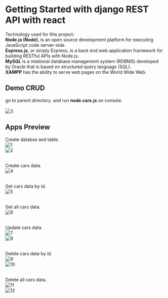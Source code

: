 # Getting Started with django REST API with react
Technology used for this project:<br/>
**Node.js (Node)**, is an open source development platform for executing JavaScript code server-side. 
<br/>
**Express.js**, or simply Express, is a back end web application framework for building RESTful APIs with Node.js.
<br/>
**MySQL** is a relational database management system (RDBMS) developed by Oracle that is based on structured query language (SQL).
<br/>
**XAMPP** has the ability to serve web pages on the World Wide Web.
<br/>

## Demo CRUD

go to parent directory. and run **node cars.js** on console.
<br/>
<br/>
![3](https://user-images.githubusercontent.com/33762836/201003276-71eaa13b-6e73-422c-b22e-e610b0e78395.PNG)

## Apps Preview

Create databse and table.
<br/>
![1](https://user-images.githubusercontent.com/33762836/201003271-f1f7a2a6-e1a9-4e92-9a40-f62f7e6ccd32.PNG)
<br/>
![2](https://user-images.githubusercontent.com/33762836/201003274-6c84ce6c-91c9-4132-a58f-4996234c1a4c.PNG)
<br/>
<br/>

Create cars data.
<br/>
![4](https://user-images.githubusercontent.com/33762836/201003278-6c5481dc-cd48-45c7-9d3b-f6bd2b27f1bb.PNG)
<br/>
<br/>

Get cars data by id.
<br/>
![5](https://user-images.githubusercontent.com/33762836/201003279-210108f9-3647-402f-91ed-1f5684abae22.PNG)
<br/>
<br/>

Get all cars data.
<br/>
![6](https://user-images.githubusercontent.com/33762836/201003282-bde34a8e-9801-4f4b-b270-7292d747bb96.PNG)
<br/>
<br/>

Update cars data.
<br/>
![7](https://user-images.githubusercontent.com/33762836/201003286-bba420e4-a6ef-4d83-b065-24ea17c05229.PNG)
<br/>
![8](https://user-images.githubusercontent.com/33762836/201003291-048a78c6-a5f5-48f9-839a-95f428282e76.PNG)
<br/>
<br/>

Delete cars data by id.
<br/>
![9](https://user-images.githubusercontent.com/33762836/201003292-f08ea3ff-6e6f-4b47-8b34-15336c687576.PNG)
<br/>
![10](https://user-images.githubusercontent.com/33762836/201003294-92c2f3bf-3a95-4f2b-b4ab-bcb4612d93ea.PNG)
<br/>
<br/>

Delete all cars data.
<br/>
![11](https://user-images.githubusercontent.com/33762836/201003299-0e490739-0185-4d40-a9ec-e44beb6441c4.PNG)
<br/>
![12](https://user-images.githubusercontent.com/33762836/201003300-f8ce6340-5ef0-465b-95ad-30509a798064.PNG)








